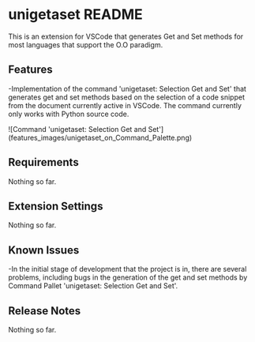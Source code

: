 # unigetaset README

This is an extension for VSCode that generates Get and Set methods for most languages ​​that support the O.O paradigm.

## Features

-Implementation of the command 'unigetaset: Selection Get and Set' that generates get and set methods based on the selection of a code snippet from the document currently active in VSCode. The command currently only works with Python source code.

![Command 'unigetaset: Selection Get and Set'](features_images/unigetaset_on_Command_Palette.png\)

## Requirements

Nothing so far.

## Extension Settings

Nothing so far.

## Known Issues

-In the initial stage of development that the project is in, there are several problems, including bugs in the generation of the get and set methods by Command Pallet 'unigetaset: Selection Get and Set'.

## Release Notes

Nothing so far.
